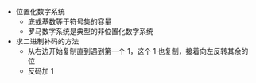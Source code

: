 * 位置化数字系统
    * 底或基数等于符号集的容量
    * 罗马数字系统是典型的非位置化数字系统
* 求二进制补码的方法
    * 从右边开始复制直到遇到第一个 1，这个 1 也复制，接着向左反转其余的位
    * 反码加 1